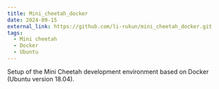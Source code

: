 ```yaml
---
title: Mini_cheetah_docker
date: 2024-09-15
external_link: https://github.com/li-rukun/mini_cheetah_docker.git
tags:
  - Mini cheetah
  - Docker
  - Ubuntu
---
```


Setup of the Mini Cheetah development environment based on Docker (Ubuntu version 18.04).

<!--more-->
